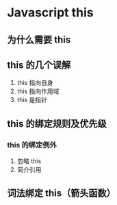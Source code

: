 # Javascript this

## 为什么需要 this

## this 的几个误解

1. this 指向自身
2. this 指向作用域
3. this 是指针

## this 的绑定规则及优先级

### this 的绑定例外

1. 忽略 this
2. 简介引用

## 词法绑定 this（箭头函数）
